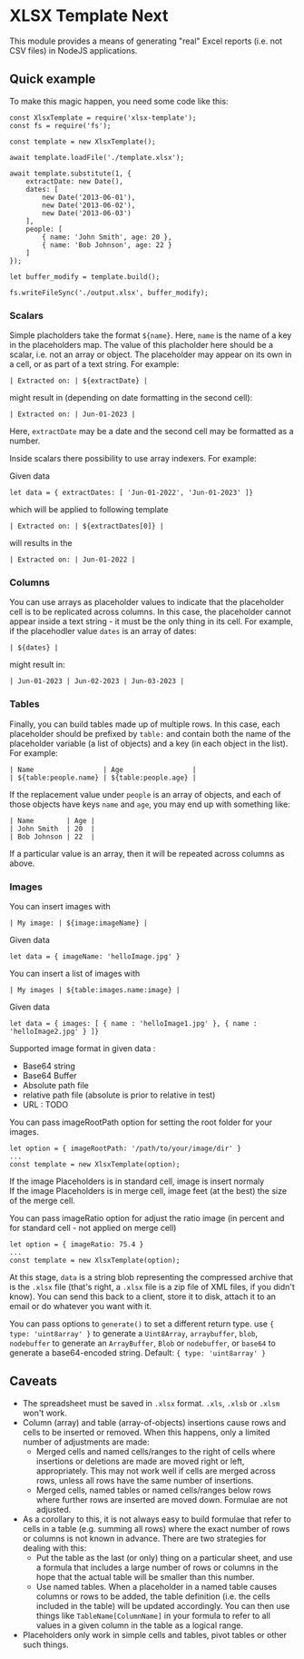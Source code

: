 # XLSX Template Next

This module provides a means of generating "real" Excel reports (i.e. not CSV
files) in NodeJS applications.

## Quick example

To make this magic happen, you need some code like this:

```
const XlsxTemplate = require('xlsx-template');
const fs = require('fs');

const template = new XlsxTemplate();

await template.loadFile('./template.xlsx');

await template.substitute(1, {
	extractDate: new Date(),
	dates: [ 
		new Date('2013-06-01'), 
		new Date('2013-06-02'), 
		new Date('2013-06-03')
	],
	people: [
		{ name: 'John Smith', age: 20 },
		{ name: 'Bob Johnson', age: 22 }
	]
});

let buffer_modify = template.build();

fs.writeFileSync('./output.xlsx', buffer_modify);
```

### Scalars

Simple placholders take the format `${name}`. Here, `name` is the name of a
key in the placeholders map. The value of this placholder here should be a
scalar, i.e. not an array or object. The placeholder may appear on its own in a
cell, or as part of a text string. For example:

    | Extracted on: | ${extractDate} |

might result in (depending on date formatting in the second cell):

    | Extracted on: | Jun-01-2023 |

Here, `extractDate` may be a date and the second cell may be formatted as a
number.

Inside scalars there possibility to use array indexers. 
For example: 

Given data

    let data = { extractDates: [ 'Jun-01-2022', 'Jun-01-2023' ]}

which will be applied to following template

    | Extracted on: | ${extractDates[0]} |

will results in the 

    | Extracted on: | Jun-01-2022 |

### Columns

You can use arrays as placeholder values to indicate that the placeholder cell
is to be replicated across columns. In this case, the placeholder cannot appear
inside a text string - it must be the only thing in its cell. For example,
if the placehodler value `dates` is an array of dates:

    | ${dates} |

might result in:

    | Jun-01-2023 | Jun-02-2023 | Jun-03-2023 |

### Tables

Finally, you can build tables made up of multiple rows. In this case, each
placeholder should be prefixed by `table:` and contain both the name of the
placeholder variable (a list of objects) and a key (in each object in the list).
For example:

    | Name                 | Age                 |
    | ${table:people.name} | ${table:people.age} |

If the replacement value under `people` is an array of objects, and each of
those objects have keys `name` and `age`, you may end up with something like:

    | Name        | Age |
    | John Smith  | 20  |
    | Bob Johnson | 22  |

If a particular value is an array, then it will be repeated across columns as
above.

### Images

You can insert images with   

    | My image: | ${image:imageName} |

Given data

    let data = { imageName: 'helloImage.jpg' }

You can insert a list of images with   

    | My images | ${table:images.name:image} |

Given data

    let data = { images: [ { name : 'helloImage1.jpg' }, { name : 'helloImage2.jpg' } ]}

Supported image format in given data : 
- Base64 string
- Base64 Buffer
- Absolute path file
- relative path file (absolute is prior to relative in test)
- URL : TODO

You can pass imageRootPath option for setting the root folder for your images.  

    let option = { imageRootPath: '/path/to/your/image/dir' }  
    ...  
    const template = new XlsxTemplate(option);

If the image Placeholders is in standard cell, image is insert normaly  
If the image Placeholders is in merge cell, image feet (at the best) the size of the merge cell.

You can pass imageRatio option for adjust the ratio image (in percent and for standard cell - not applied on merge cell)
 
    let option = { imageRatio: 75.4 }  
    ...  
    const template = new XlsxTemplate(option);

At this stage, `data` is a string blob representing the compressed archive that
is the `.xlsx` file (that's right, a `.xlsx` file is a zip file of XML files,
if you didn't know). You can send this back to a client, store it to disk,
attach it to an email or do whatever you want with it.

You can pass options to `generate()` to set a different return type. use
`{ type: 'uint8array' }` to generate a `Uint8Array`, `arraybuffer`, `blob`,
`nodebuffer` to generate an `ArrayBuffer`, `Blob` or `nodebuffer`, or
`base64` to generate a base64-encoded string. Default: `{ type: 'uint8array' }`

## Caveats

* The spreadsheet must be saved in `.xlsx` format. `.xls`, `.xlsb` or `.xlsm`
  won't work.
* Column (array) and table (array-of-objects) insertions cause rows and cells to
  be inserted or removed. When this happens, only a limited number of
  adjustments are made:
    * Merged cells and named cells/ranges to the right of cells where insertions
      or deletions are made are moved right or left, appropriately. This may
      not work well if cells are merged across rows, unless all rows have the
      same number of insertions.
    * Merged cells, named tables or named cells/ranges below rows where further
      rows are inserted are moved down.
  Formulae are not adjusted.
* As a corollary to this, it is not always easy to build formulae that refer
  to cells in a table (e.g. summing all rows) where the exact number of rows
  or columns is not known in advance. There are two strategies for dealing
  with this:
    * Put the table as the last (or only) thing on a particular sheet, and
      use a formula that includes a large number of rows or columns in the
      hope that the actual table will be smaller than this number.
    * Use named tables. When a placeholder in a named table causes columns or
      rows to be added, the table definition (i.e. the cells included in the
      table) will be updated accordingly. You can then use things like
      `TableName[ColumnName]` in your formula to refer to all values in a given
      column in the table as a logical range.
* Placeholders only work in simple cells and tables, pivot tables or
  other such things.